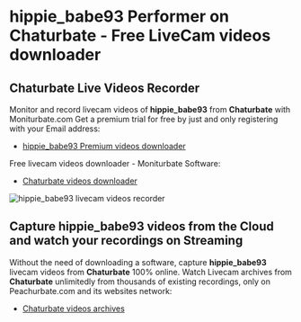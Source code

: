 # hippie_babe93 Performer on Chaturbate - Free LiveCam videos downloader

## Chaturbate Live Videos Recorder

Monitor and record livecam videos of **hippie_babe93** from **Chaturbate** with Moniturbate.com
Get a premium trial for free by just and only registering with your Email address:
* [hippie_babe93 Premium videos downloader](https://moniturbate.com/request-demo-licence-key.html)

Free livecam videos downloader - Moniturbate Software:
* [Chaturbate videos downloader](https://moniturbate.com/moniturbate-download-software.html)

![hippie_babe93 livecam videos recorder](https://peachurnet.com/templates/moniturbate-software.png)


## Capture hippie_babe93 videos from the Cloud and watch your recordings on Streaming

Without the need of downloading a software, capture **hippie_babe93** livecam videos from **Chaturbate** 100% online.
Watch Livecam archives from **Chaturbate** unlimitedly from thousands of existing recordings, only on Peachurbate.com and its websites network:
* [Chaturbate videos archives](https://peachurnet.com/)